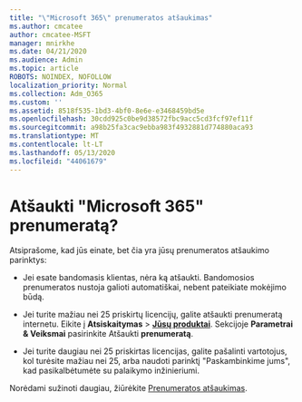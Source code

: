 ```yaml
---
title: "\"Microsoft 365\" prenumeratos atšaukimas"
ms.author: cmcatee
author: cmcatee-MSFT
manager: mnirkhe
ms.date: 04/21/2020
ms.audience: Admin
ms.topic: article
ROBOTS: NOINDEX, NOFOLLOW
localization_priority: Normal
ms.collection: Adm_O365
ms.custom: ''
ms.assetid: 8518f535-1bd3-4bf0-8e6e-e3468459bd5e
ms.openlocfilehash: 30cdd925c0be9d38572fbc9acc5cd3fcf97ef11f
ms.sourcegitcommit: a98b25fa3cac9ebba983f4932881d774880aca93
ms.translationtype: MT
ms.contentlocale: lt-LT
ms.lasthandoff: 05/13/2020
ms.locfileid: "44061679"
---
```

# <a name="cancelling-your-microsoft-365-subscription"></a>Atšaukti "Microsoft 365" prenumeratą?

Atsiprašome, kad jūs einate, bet čia yra jūsų prenumeratos atšaukimo parinktys:
  
- Jei esate bandomasis klientas, nėra ką atšaukti. Bandomosios prenumeratos nustoja galioti automatiškai, nebent pateikiate mokėjimo būdą.

- Jei turite mažiau nei 25 priskirtų licencijų, galite atšaukti prenumeratą internetu. Eikite į **Atsiskaitymas** \> **[Jūsų produktai](https://go.microsoft.com/fwlink/p/?linkid=842054)**. Sekcijoje **Parametrai & Veiksmai** pasirinkite Atšaukti **prenumeratą**.

- Jei turite daugiau nei 25 priskirtas licencijas, galite pašalinti vartotojus, kol turėsite mažiau nei 25, arba naudoti parinktį "Paskambinkime jums", kad pasikalbėtumėte su palaikymo inžinieriumi.

Norėdami sužinoti daugiau, žiūrėkite [Prenumeratos atšaukimas](https://docs.microsoft.com/office365/admin/subscriptions-and-billing/cancel-your-subscription).
